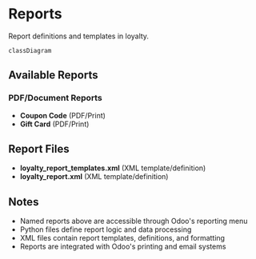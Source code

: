 # Reports

Report definitions and templates in loyalty.

```mermaid
classDiagram
```

## Available Reports

### PDF/Document Reports
- **Coupon Code** (PDF/Print)
- **Gift Card** (PDF/Print)


## Report Files

- **loyalty_report_templates.xml** (XML template/definition)
- **loyalty_report.xml** (XML template/definition)

## Notes
- Named reports above are accessible through Odoo's reporting menu
- Python files define report logic and data processing
- XML files contain report templates, definitions, and formatting
- Reports are integrated with Odoo's printing and email systems
